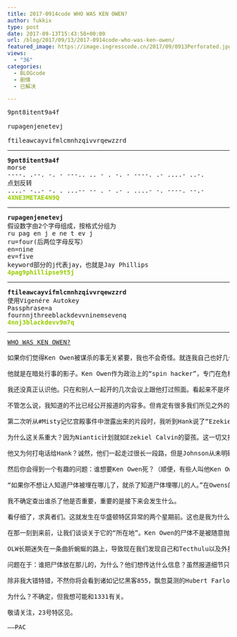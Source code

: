 ```yaml
---
title: 2017-0914code WHO WAS KEN OWEN?
author: fukkix
type: post
date: 2017-09-13T15:43:58+00:00
url: /blog/2017/09/13/2017-0914code-who-was-ken-owen/
featured_image: https://image.ingresscode.cn/2017/09/0913Perforated.jpg?x-oss-process=image/resize,m_fill,w_700,h_220
views:
  - "36"
categories:
  - BLOGcode
  - 剧情
  - 已解决

---
```

<pre>9pnt8itent9a4f

rupagenjenetevj

ftileawcayvifmlcmnhzqivvrqewzzrd
<!--more--></pre>

* * *

<pre><strong>9pnt8itent9a4f</strong>
morse
----. .--. -. - ---.. .. - . -. - ----. .- ....- ..-.
点划反转
....- -..- -. . ...-- -- . - .- . ....- -. ----. --.-
<strong><span style="color: #99cc00;">4XNE3METAE4N9Q</span></strong></pre>

* * *

<pre><strong>rupagenjenetevj
</strong>假设数字由2个字母组成，按格式分组为
ru pag en j e ne t ev j
ru=four(后两位字母反写）
en=nine
ev=five
keyword部分的j代表jay，也就是Jay Phillips<strong>
<span style="color: #99cc00;">4pag9phillipse9t5j</span></strong></pre>

* * *

<pre><strong>ftileawcayvifmlcmnhzqivvrqewzzrd
</strong>使用Vigenére Autokey
Passphrase=a
fournnjthreeblackdevvninemsevenq<strong>
<span style="color: #99cc00;">4nnj3blackdevv9m7q</span></strong></pre>

* * *

<pre><a href="http://investigate.ingress.com/2017/09/13/who-was-ken-owen/">WHO WAS KEN OWEN?</a>

如果你们觉得Ken Owen被谋杀的事无关紧要，我也不会奇怪。就连我自己也好几个月甚至好几年都没想起过他。

他就是在暗处行事的影子。Ken Owen作为政治上的“spin hacker”，专门在危机事件发生时重新找个冠冕堂皇的说法来定义它们。即谎言以蔽之。

我还没真正认识他。只在和别人一起开的几次会议上跟他打过照面。看起来不是坏人。他只是一个天然的真相寻求者的对手。而我就是寻求真相的人。对Ken Owen这类人而言，真相只是一种感受，不是事实。事实是一种挑战——有趣的是克服的过程，而不是最终追求或者发现的东西。

不管怎么说，我知道的不比已经公开报道的内容多。但肯定有很多我们所见之外的情况。

第二次听从#Misty记忆宫殿事件中泄露出来的片段时，我听到Hank说了“Ezekiel”这个词。我们都知道那指的是谁。Ezekiel Calvin。很长一段时间没听到他的消息了。我觉得他又轮回了，正处于困惑状态，别猜那么多，他可不是去华盛顿ons的。

为什么这关系重大？因为Niantic计划就如Ezekiel Calvin的婴孩。这一切又指到了他身上。现在他回到战场来了。或者他从未离开过？

他又为何打电话给Hank？诚然，他们一起走过很长一段路，但是Johnson从未明确表示过自己和Calvin的关系。我不知道他们谈了什么，不过如果Calvin遇到麻烦的话Hank肯定是他首选求助对象。有趣。有什么事是Hank没告诉我们的？

然后你会得到一个有趣的问题：谁想要Ken Owen死？（顺便，有些人叫他Ken Owen有些人叫他Ken Owens，指的都是同一个人。也许是一个假名）答案是很明显的。

“如果你不想让人知道尸体被埋在哪儿了，就杀了知道尸体埋哪儿的人。”在Owens的案子里，你杀的可能是一个正挥舞着手臂大声说当地垃圾场里埋的东西其实是有毒废料的人。

我不确定查出谁杀了他是否重要，重要的是接下来会发生什么。

看仔细了，求真者们。这就发生在华盛顿特区异常的两个星期前。这也是我为什么要前往，而你们也最好前往的原因。

在那一刻到来前，让我们谈谈关于它的“所在地”。Ken Owen的尸体不是被随意抛弃的，他就被放置在当年Roland Jarvis和Oliver Lynton-Wolfe博士在Cassandra结束时解决了双方分歧的地方。

OLW长期迷失在一条曲折蜿蜒的路上，导致现在我们发现自己和Tecthulu以及外星势力出现在一起的情况。不过那就要另起话题了。

问题在于：谁把尸体放在那儿的，为什么？他们想传达什么信息？虽然报道细节只是粗略描述，但使用了“穿孔”一词表示他是被枪击的。有点像个职业杀手干的活。上帝知道，现场少不了他们。我们已经开始看到袭击指令了，不要惊讶今后还会看到更多。

除非我大错特错，不然你将会看到诸如记忆黑客855，飘忽莫测的Hubert Farlowe，Visur特工Claudia Glas，Hulong公司的Antoine Smith，或者神秘博士里的Tardis被从电影John Wick里跑出来的危险角色操纵了一样的年度大戏。

为什么？不确定，但我想可能和1331有关。

敬请关注，23号特区见。

——PAC</pre>